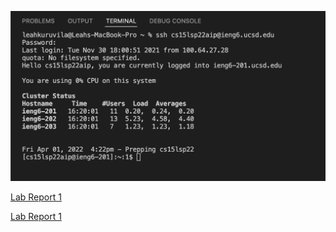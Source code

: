 

![Image](screenshotFromLastWeek.png)


[Lab Report 1](lab-report-1-week-2.md)

[Lab Report 1](https://<leahkurvila.github.io/<cse15l-lab-reports>/lab-report-1-week-2.md)
